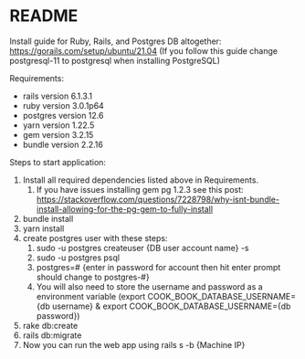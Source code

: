 # README

Install guide for Ruby, Rails, and Postgres DB altogether: https://gorails.com/setup/ubuntu/21.04
(If you follow this guide change postgresql-11 to postgresql when installing PostgreSQL)

Requirements:
* rails version 6.1.3.1
* ruby version 3.0.1p64
* postgres version 12.6
* yarn version 1.22.5
* gem version 3.2.15
* bundle version 2.2.16

Steps to start application:
1. Install all required dependencies listed above in Requirements.
	1. If you have issues installing gem pg 1.2.3 see this post: https://stackoverflow.com/questions/7228798/why-isnt-bundle-install-allowing-for-the-pg-gem-to-fully-install
3. bundle install
4. yarn install
5. create postgres user with these steps:
	1. sudo -u postgres createuser {DB user account name} -s
	2. sudo -u postgres psql
	3. postgres=# {enter in password for account then hit enter prompt should change to postgres-#}
	4. You will also need to store the username and password as a environment variable (export COOK_BOOK_DATABASE_USERNAME={db username} & export COOK_BOOK_DATABASE_USERNAME={db password})
6. rake db:create
7. rails db:migrate
8. Now you can run the web app using rails s -b {Machine IP}
